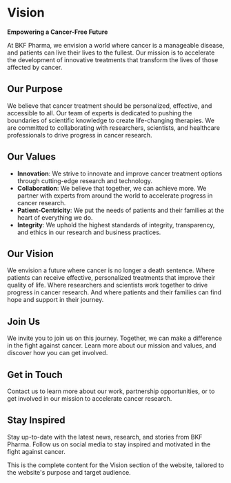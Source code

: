 **Vision**
================

**Empowering a Cancer-Free Future**

At BKF Pharma, we envision a world where cancer is a manageable disease, and patients can live their lives to the fullest. Our mission is to accelerate the development of innovative treatments that transform the lives of those affected by cancer.

**Our Purpose**
-------------

We believe that cancer treatment should be personalized, effective, and accessible to all. Our team of experts is dedicated to pushing the boundaries of scientific knowledge to create life-changing therapies. We are committed to collaborating with researchers, scientists, and healthcare professionals to drive progress in cancer research.

**Our Values**
-------------

* **Innovation**: We strive to innovate and improve cancer treatment options through cutting-edge research and technology.
* **Collaboration**: We believe that together, we can achieve more. We partner with experts from around the world to accelerate progress in cancer research.
* **Patient-Centricity**: We put the needs of patients and their families at the heart of everything we do.
* **Integrity**: We uphold the highest standards of integrity, transparency, and ethics in our research and business practices.

**Our Vision**
-------------

We envision a future where cancer is no longer a death sentence. Where patients can receive effective, personalized treatments that improve their quality of life. Where researchers and scientists work together to drive progress in cancer research. And where patients and their families can find hope and support in their journey.

**Join Us**
------------

We invite you to join us on this journey. Together, we can make a difference in the fight against cancer. Learn more about our mission and values, and discover how you can get involved.

**Get in Touch**
----------------

Contact us to learn more about our work, partnership opportunities, or to get involved in our mission to accelerate cancer research.

**Stay Inspired**
----------------

Stay up-to-date with the latest news, research, and stories from BKF Pharma. Follow us on social media to stay inspired and motivated in the fight against cancer.

This is the complete content for the Vision section of the website, tailored to the website's purpose and target audience.